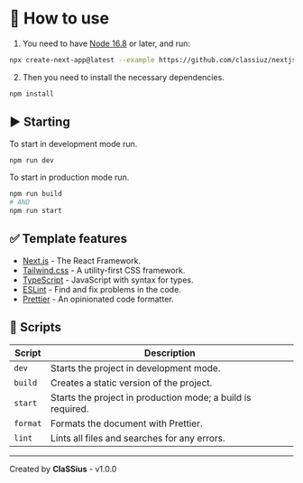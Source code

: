 # 🚀 How to use

1. You need to have [Node 16.8](https://nodejs.org) or later, and run:

```bash
npx create-next-app@latest --example https://github.com/classiuz/nextjs-template
```

2. Then you need to install the necessary dependencies.

```bash
npm install
```

## ▶️ Starting

To start in development mode run.

```bash
npm run dev
```

To start in production mode run.

```bash
npm run build
# AND
npm run start
```

## ✅ Template features

- [Next.js](https://nextjs.org) - The React Framework.
- [Tailwind.css](https://tailwindcss.com) - A utility-first CSS framework.
- [TypeScript](https://www.typescriptlang.org) - JavaScript with syntax for types.
- [ESLint](https://eslint.org) - Find and fix problems in the code.
- [Prettier](https://prettier.io) - An opinionated code formatter.

## 🤖 Scripts

| Script   | Description                                                                                          |
| -------- | ---------------------------------------------------------------------------------------------------- |
| `dev`    | Starts the project in development mode.                                                              |
| `build`  | Creates a static version of the project.                                                             |
| `start`  | Starts the project in production mode; a build is required.                                          |
| `format` | Formats the document with Prettier.                                                                  |
| `lint`   | Lints all files and searches for any errors.                                                         |

---
Created by **ClaSSius** - v1.0.0
